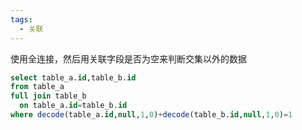 ```yaml
---
tags:
  - 关联
---
```


使用全连接，然后用关联字段是否为空来判断交集以外的数据
```sql
select table_a.id,table_b.id
from table_a
full join table_b
  on table_a.id=table_b.id
where decode(table_a.id,null,1,0)+decode(table_b.id,null,1,0)=1
```
